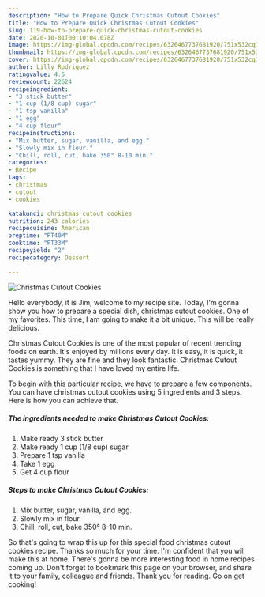 ```yaml
---
description: "How to Prepare Quick Christmas Cutout Cookies"
title: "How to Prepare Quick Christmas Cutout Cookies"
slug: 119-how-to-prepare-quick-christmas-cutout-cookies
date: 2020-10-01T00:10:04.078Z
image: https://img-global.cpcdn.com/recipes/6326467737681920/751x532cq70/christmas-cutout-cookies-recipe-main-photo.jpg
thumbnail: https://img-global.cpcdn.com/recipes/6326467737681920/751x532cq70/christmas-cutout-cookies-recipe-main-photo.jpg
cover: https://img-global.cpcdn.com/recipes/6326467737681920/751x532cq70/christmas-cutout-cookies-recipe-main-photo.jpg
author: Lilly Rodriquez
ratingvalue: 4.5
reviewcount: 22624
recipeingredient:
- "3 stick butter"
- "1 cup (1/8 cup) sugar"
- "1 tsp vanilla"
- "1 egg"
- "4 cup flour"
recipeinstructions:
- "Mix butter, sugar, vanilla, and egg."
- "Slowly mix in flour."
- "Chill, roll, cut, bake 350° 8-10 min."
categories:
- Recipe
tags:
- christmas
- cutout
- cookies

katakunci: christmas cutout cookies 
nutrition: 243 calories
recipecuisine: American
preptime: "PT40M"
cooktime: "PT33M"
recipeyield: "2"
recipecategory: Dessert

---
```



![Christmas Cutout Cookies](https://img-global.cpcdn.com/recipes/6326467737681920/751x532cq70/christmas-cutout-cookies-recipe-main-photo.jpg)

Hello everybody, it is Jim, welcome to my recipe site. Today, I'm gonna show you how to prepare a special dish, christmas cutout cookies. One of my favorites. This time, I am going to make it a bit unique. This will be really delicious.

Christmas Cutout Cookies is one of the most popular of recent trending foods on earth. It's enjoyed by millions every day. It is easy, it is quick, it tastes yummy. They are fine and they look fantastic. Christmas Cutout Cookies is something that I have loved my entire life.




To begin with this particular recipe, we have to prepare a few components. You can have christmas cutout cookies using 5 ingredients and 3 steps. Here is how you can achieve that.

<!--inarticleads1-->

##### The ingredients needed to make Christmas Cutout Cookies:

1. Make ready 3 stick butter
1. Make ready 1 cup (1/8 cup) sugar
1. Prepare 1 tsp vanilla
1. Take 1 egg
1. Get 4 cup flour




<!--inarticleads2-->

##### Steps to make Christmas Cutout Cookies:

1. Mix butter, sugar, vanilla, and egg.
1. Slowly mix in flour.
1. Chill, roll, cut, bake 350° 8-10 min.




So that's going to wrap this up for this special food christmas cutout cookies recipe. Thanks so much for your time. I'm confident that you will make this at home. There's gonna be more interesting food in home recipes coming up. Don't forget to bookmark this page on your browser, and share it to your family, colleague and friends. Thank you for reading. Go on get cooking!
